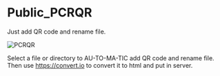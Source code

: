 # Public_PCRQR
Just add QR code and rename file. 

![PCRQR](https://user-images.githubusercontent.com/35786475/170927150-1936fcdc-50c5-4fc1-b74d-d25572dc7cd4.png)

Select a file or directory to AU-TO-MA-TIC add QR code and rename file. Then use https://convert.io to convert it to html and put in server.
